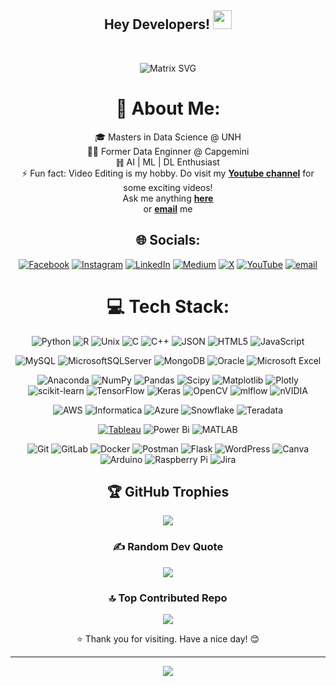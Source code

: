 <div align="center">

<h2> Hey Developers! <img src="https://github.com/dheeraj-2000/dheeraj-2000/blob/master/gifs/Hi.gif" width="30px"></h2> <br>

![Matrix SVG](https://raw.githubusercontent.com/dheeraj-2000/dheeraj-2000/master/matrix.svg)

# 💫 About Me:
🎓 Masters in Data Science @ UNH<br>🧑‍💻 Former Data Enginner @ Capgemini<br>䷏ AI | ML | DL Enthusiast<br>⚡ Fun fact: Video Editing is my hobby. Do visit my <a href="https://www.youtube.com/@amjadkudsi"><b>Youtube channel</b></a> for some exciting videos!<br>Ask me anything <a href="https://github.com/AmjadKudsi/AmjadKudsi/issues/new"><b>here</b></a><br> or <a href="mailto:amjadkudsi7@gmail.com"><b>email</b></a> me


## 🌐 Socials:
[![Facebook](https://img.shields.io/badge/Facebook-%231877F2.svg?logo=Facebook&logoColor=white)](https://facebook.com/amjadkudsi) [![Instagram](https://img.shields.io/badge/Instagram-%23E4405F.svg?logo=Instagram&logoColor=white)](https://instagram.com/ak_ali7) [![LinkedIn](https://img.shields.io/badge/LinkedIn-%230077B5.svg?logo=linkedin&logoColor=white)](https://linkedin.com/in/amjadkudsi) [![Medium](https://img.shields.io/badge/Medium-12100E?logo=medium&logoColor=white)](https://medium.com/@amjadkudsi) [![X](https://img.shields.io/badge/X-black.svg?logo=X&logoColor=white)](https://x.com/amjadkudsi) [![YouTube](https://img.shields.io/badge/YouTube-%23FF0000.svg?logo=YouTube&logoColor=white)](https://youtube.com/@amjadkudsi) [![email](https://img.shields.io/badge/Email-D14836?logo=gmail&logoColor=white)](mailto:amjadkudsi7@gmail.com) 

# 💻 Tech Stack:
![Python](https://img.shields.io/badge/python-3670A0?style=for-the-badge&logo=python&logoColor=ffdd54) ![R](https://img.shields.io/badge/r-%23276DC3.svg?style=for-the-badge&logo=r&logoColor=white) ![Unix](https://img.shields.io/badge/Unix-000000?style=for-the-badge&logo=unix&logoColor=white) ![C](https://img.shields.io/badge/c-%2300599C.svg?style=for-the-badge&logo=c&logoColor=white) ![C++](https://img.shields.io/badge/c++-%2300599C.svg?style=for-the-badge&logo=c%2B%2B&logoColor=white) ![JSON](https://img.shields.io/badge/json-5E5C5C?style=for-the-badge&logo=json&logoColor=white) ![HTML5](https://img.shields.io/badge/html5-%23E34F26.svg?style=for-the-badge&logo=html5&logoColor=white) ![JavaScript](https://img.shields.io/badge/javascript-%23323330.svg?style=for-the-badge&logo=javascript&logoColor=%23F7DF1E) 

![MySQL](https://img.shields.io/badge/mysql-4479A1.svg?style=for-the-badge&logo=mysql&logoColor=white)  ![MicrosoftSQLServer](https://img.shields.io/badge/Microsoft%20SQL%20Server-CC2927?style=for-the-badge&logo=microsoft%20sql%20server&logoColor=white) ![MongoDB](https://img.shields.io/badge/MongoDB-%234ea94b.svg?style=for-the-badge&logo=mongodb&logoColor=white) ![Oracle](https://img.shields.io/badge/Oracle-F80000?style=for-the-badge&logo=oracle&logoColor=white) ![Microsoft Excel](https://img.shields.io/badge/Microsoft_Excel-217346?style=for-the-badge&logo=microsoft-excel&logoColor=white) 

![Anaconda](https://img.shields.io/badge/Anaconda-%2344A833.svg?style=for-the-badge&logo=anaconda&logoColor=white) ![NumPy](https://img.shields.io/badge/numpy-%23013243.svg?style=for-the-badge&logo=numpy&logoColor=white)  ![Pandas](https://img.shields.io/badge/pandas-%23150458.svg?style=for-the-badge&logo=pandas&logoColor=white) ![Scipy](https://img.shields.io/badge/SciPy-%230C55A5.svg?style=for-the-badge&logo=scipy&logoColor=%white) ![Matplotlib](https://img.shields.io/badge/Matplotlib-%23ffffff.svg?style=for-the-badge&logo=Matplotlib&logoColor=black) ![Plotly](https://img.shields.io/badge/Plotly-%233F4F75.svg?style=for-the-badge&logo=plotly&logoColor=white) ![scikit-learn](https://img.shields.io/badge/scikit--learn-%23F7931E.svg?style=for-the-badge&logo=scikit-learn&logoColor=white) ![TensorFlow](https://img.shields.io/badge/TensorFlow-%23FF6F00.svg?style=for-the-badge&logo=TensorFlow&logoColor=white) ![Keras](https://img.shields.io/badge/Keras-%23D00000.svg?style=for-the-badge&logo=Keras&logoColor=white) ![OpenCV](https://img.shields.io/badge/opencv-%23white.svg?style=for-the-badge&logo=opencv&logoColor=white) ![mlflow](https://img.shields.io/badge/mlflow-%23d9ead3.svg?style=for-the-badge&logo=numpy&logoColor=blue) ![nVIDIA](https://img.shields.io/badge/cuda-000000.svg?style=for-the-badge&logo=nVIDIA&logoColor=green)

![AWS](https://img.shields.io/badge/AWS-%23FF9900.svg?style=for-the-badge&logo=amazon-aws&logoColor=white) ![Informatica](https://img.shields.io/badge/Informatica-000000?style=for-the-badge&logo=informatica&logoColor=red) ![Azure](https://img.shields.io/badge/azure-%230072C6.svg?style=for-the-badge&logo=microsoftazure&logoColor=white) ![Snowflake](https://img.shields.io/badge/snowflake-%2329B5E8.svg?style=for-the-badge&logo=snowflake&logoColor=white) ![Teradata](https://img.shields.io/badge/Teradata-F37440?style=for-the-badge&logo=teradata&logoColor=white)

[![Tableau](https://img.shields.io/badge/Tableau-E22F28?style=for-the-badge&logo=tableau&logoColor=white)](https://public.tableau.com/app/profile/amjad.ali.kudsi/vizzes)  ![Power Bi](https://img.shields.io/badge/power_bi-F2C811?style=for-the-badge&logo=powerbi&logoColor=black) ![MATLAB](https://img.shields.io/badge/MATLAB-0077C8?style=for-the-badge&logo=MATLAB&logoColor=white)

![Git](https://img.shields.io/badge/git-%23F05033.svg?style=for-the-badge&logo=git&logoColor=white) ![GitLab](https://img.shields.io/badge/gitlab-%23181717.svg?style=for-the-badge&logo=gitlab&logoColor=white) ![Docker](https://img.shields.io/badge/docker-%230db7ed.svg?style=for-the-badge&logo=docker&logoColor=white) ![Postman](https://img.shields.io/badge/Postman-FF6C37?style=for-the-badge&logo=postman&logoColor=white) ![Flask](https://img.shields.io/badge/flask-%23000.svg?style=for-the-badge&logo=flask&logoColor=white) ![WordPress](https://img.shields.io/badge/WordPress-%23117AC9.svg?style=for-the-badge&logo=WordPress&logoColor=white) ![Canva](https://img.shields.io/badge/Canva-%2300C4CC.svg?style=for-the-badge&logo=Canva&logoColor=white) ![Arduino](https://img.shields.io/badge/-Arduino-00979D?style=for-the-badge&logo=Arduino&logoColor=white) ![Raspberry Pi](https://img.shields.io/badge/-Raspberry_Pi-C51A4A?style=for-the-badge&logo=Raspberry-Pi) ![Jira](https://img.shields.io/badge/jira-%230A0FFF.svg?style=for-the-badge&logo=jira&logoColor=white)

<!--
# 📊 GitHub Stats:
![](https://github-readme-stats.vercel.app/api?username=AmjadKudsi&theme=dark&hide_border=false&include_all_commits=false&count_private=false)<br/>
![](https://nirzak-streak-stats.vercel.app/?user=AmjadKudsi&theme=dark&hide_border=false)<br/>
![](https://github-readme-stats.vercel.app/api/top-langs/?username=AmjadKudsi&theme=dark&hide_border=false&include_all_commits=false&count_private=false&layout=compact)
-->
## 🏆 GitHub Trophies
<div align="center">
  <img src="https://github-profile-trophy.vercel.app/?username=AmjadKudsi&theme=radical&no-frame=false&no-bg=true&margin-w=4">
</div>


### ✍️ Random Dev Quote
![](https://quotes-github-readme.vercel.app/api?type=horizontal&theme=radical)

### 🔝 Top Contributed Repo
![](https://github-contributor-stats.vercel.app/api?username=AmjadKudsi&limit=5&theme=dark&combine_all_yearly_contributions=true)


⭐ Thank you for visiting. Have a nice day! 😊

---
[![](https://visitcount.itsvg.in/api?id=AmjadKudsi&icon=0&color=0)](https://visitcount.itsvg.in)

